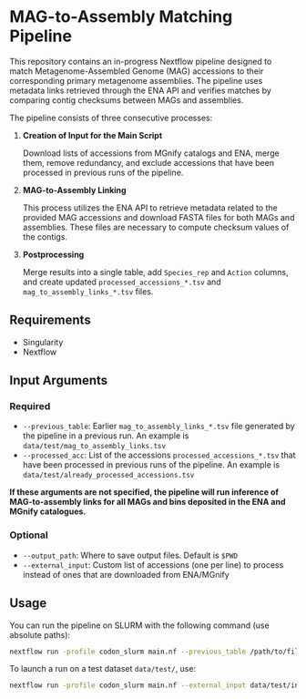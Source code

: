 # MAG-to-Assembly Matching Pipeline

This repository contains an in-progress Nextflow pipeline designed to match Metagenome-Assembled Genome (MAG) accessions to their corresponding primary metagenome assemblies. The pipeline uses metadata links retrieved through the ENA API and verifies matches by comparing contig checksums between MAGs and assemblies.

The pipeline consists of three consecutive processes:

1. **Creation of Input for the Main Script**

   Download lists of accessions from MGnify catalogs and ENA, merge them, remove redundancy, and exclude accessions that have been processed in previous runs of the pipeline.

2. **MAG-to-Assembly Linking**

   This process utilizes the ENA API to retrieve metadata related to the provided MAG accessions and download FASTA files for both MAGs and assemblies. These files are necessary to compute checksum values of the contigs.

3. **Postprocessing**

   Merge results into a single table, add `Species_rep` and `Action` columns, and create updated `processed_accessions_*.tsv` and `mag_to_assembly_links_*.tsv` files.

## Requirements

- Singularity
- Nextflow

## Input Arguments
 ### Required 
- `--previous_table`: Earlier `mag_to_assembly_links_*.tsv` file generated by the pipeline in a previous run. An example is `data/test/mag_to_assembly_links.tsv`
- `--processed_acc`: List of the accessions `processed_accessions_*.tsv` that have been processed in previous runs of the pipeline. An example is `data/test/already_processed_accessions.tsv`

__If these arguments are not specified, the pipeline will run inference of MAG-to-assembly links for all MAGs and bins deposited in the ENA and MGnify catalogues.__

### Optional 
- `--output_path`: Where to save output files. Default is `$PWD`
- `--external_input`: Custom list of accessions (one per line) to process instead of ones that are downloaded from ENA/MGnify

## Usage

You can run the pipeline on SLURM with the following command (use absolute paths):

```bash
nextflow run -profile codon_slurm main.nf --previous_table /path/to/file.tsv --processed_acc /path/to/file.tsv
```

To launch a run on a test dataset `data/test/`, use:

```bash
nextflow run -profile codon_slurm main.nf --external_input data/test/input_accessions.tsv --processed_acc data/test/already_processed_accessions.tsv --previous_table data/test/mag_to_assembly_links.tsv
```

